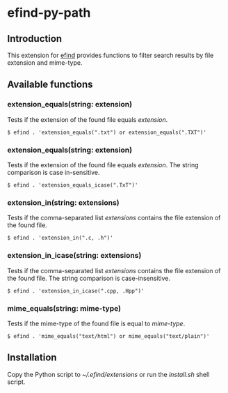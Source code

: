 # efind-py-path

## Introduction

This extension for [efind](https://github.com/20centaurifux/efind) provides
functions to filter search results by file extension and mime-type.

## Available functions

### extension\_equals(string: extension)

Tests if the extension of the found file equals *extension*.

	$ efind . 'extension_equals(".txt") or extension_equals(".TXT")'

### extension\_equals(string: extension)

Tests if the extension of the found file equals *extension*. The
string comparison is case in-sensitive.

	$ efind . 'extension_equals_icase(".TxT")'

### extension\_in(string: extensions)

Tests if the comma-separated list *extensions* contains the file extension
of the found file.

	$ efind . 'extension_in(".c, .h")'

### extension\_in\_icase(string: extensions)

Tests if the comma-separated list *extensions* contains the file extension
of the found file. The string comparison is case-insensitive.

	$ efind . 'extension_in_icase(".cpp, .Hpp")'

### mime\_equals(string: mime-type)

Tests if the mime-type of the found file is equal to *mime-type*.

	$ efind . 'mime_equals("text/html") or mime_equals("text/plain")'

## Installation

Copy the Python script to *~/.efind/extensions* or run the *install.sh* shell script.
